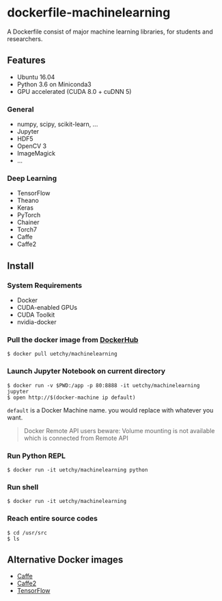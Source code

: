 # dockerfile-machinelearning

A Dockerfile consist of major machine learning libraries, for students and researchers.

## Features

- Ubuntu 16.04
- Python 3.6 on Miniconda3
- GPU accelerated (CUDA 8.0 + cuDNN 5)

### General

- numpy, scipy, scikit-learn, ...
- Jupyter
- HDF5
- OpenCV 3
- ImageMagick
- ...

### Deep Learning

- TensorFlow
- Theano
- Keras
- PyTorch
- Chainer
- Torch7
- Caffe
- Caffe2

## Install

### System Requirements

- Docker
- CUDA-enabled GPUs
- CUDA Toolkit
- nvidia-docker

### Pull the docker image from [DockerHub](https://registry.hub.docker.com/u/uetchy/machinelearning/)

```
$ docker pull uetchy/machinelearning
```

### Launch Jupyter Notebook on current directory

```
$ docker run -v $PWD:/app -p 80:8888 -it uetchy/machinelearning jupyter
$ open http://$(docker-machine ip default)
```

`default` is a Docker Machine name. you would replace with whatever you want.

> Docker Remote API users beware: Volume mounting is not available which is connected from Remote API

### Run Python REPL

```
$ docker run -it uetchy/machinelearning python
```

### Run shell

```
$ docker run -it uetchy/machinelearning
```

### Reach entire source codes

```
$ cd /usr/src
$ ls
```

## Alternative Docker images

- [Caffe](https://github.com/BVLC/caffe/tree/master/docker)
- [Caffe2](https://caffe2.ai/docs/getting-started.html?platform=ubuntu&configuration=docker)
- [TensorFlow](https://github.com/tensorflow/tensorflow/blob/master/tensorflow/tools/docker/README.md)